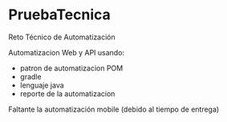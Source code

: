# PruebaTecnica
Reto Técnico de Automatización

Automatizacion Web y API usando:
- patron de automatizacion POM
- gradle
- lenguaje java
- reporte de la automatizacion

Faltante la automatización mobile (debido al tiempo de entrega)
